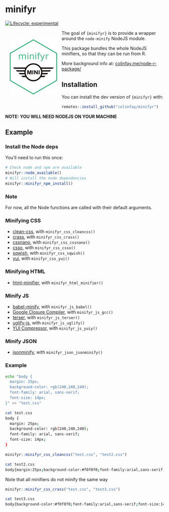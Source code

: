 
<!-- README.md is generated from README.Rmd. Please edit that file -->

# minifyr

<!-- badges: start -->

[![Lifecycle:
experimental](https://img.shields.io/badge/lifecycle-experimental-orange.svg)](https://www.tidyverse.org/lifecycle/#experimental)
<!-- badges: end -->

<div style="float: left;width: 30%; padding: 1em;">

<img src = "inst/hex-minifyr.png"></img>

</div>

The goal of `{minifyr}` is to provide a wrapper around the `node-minify`
NodeJS module.

This package bundles the whole NodeJS minifiers, so that they can be run
from R.

More background info at:
[colinfay.me/node-r-package/](https://colinfay.me/node-r-package/)

## Installation

You can install the dev version of `{minifyr}` with:

``` r
remotes::install_github("colinfay/minifyr")
```

**NOTE: YOU WILL NEED NODEJS ON YOUR MACHINE**

## Example

### Install the Node deps

You’ll need to run this once:

``` r
# Check node and npm are available
minifyr::node_available()
# Will install the node dependencies
minifyr::minifyr_npm_install()
```

### Note

For now, all the Node functions are called with their default arguments.

### Minifying CSS

  - [clean-css](https://github.com/jakubpawlowicz/clean-css), with
    `minifyr_css_cleancss()`
  - [crass](https://github.com/mattbasta/crass), with
    `minifyr_css_crass()`
  - [cssnano](https://github.com/cssnano/cssnano), with
    `minifyr_css_cssnano()`
  - [csso](https://github.com/css/csso), with `minifyr_css_csso()`
  - [sqwish](https://github.com/ded/sqwish), with `minifyr_css_sqwish()`
  - [yui](http://yui.github.io/yuicompressor/), with `minifyr_css_yui()`

### Minifying HTML

  - [html-minifier](https://github.com/kangax/html-minifier), with
    `minifyr_html_minifier()`

### Minify JS

  - [babel-minify](https://github.com/babel/minify), with
    `minifyr_js_babel()`
  - [Google Closure
    Compiler](https://developers.google.com/closure/compiler/), with
    `minifyr_js_gcc()`
  - [terser](https://github.com/terser-js/terser), with
    `minifyr_js_terser()`
  - [uglify-js](https://github.com/mishoo/UglifyJS2), with
    `minifyr_js_uglify()`
  - [YUI Compressor](http://yui.github.io/yuicompressor/), with
    `minifyr_js_yuiy()`

### Minify JSON

  - [jsonminify](https://github.com/babel/minify), with
    `minifyr_json_jsonminify()`

### Example

``` bash
echo "body {
  margin: 25px;
  background-color: rgb(240,240,240);
  font-family: arial, sans-serif;
  font-size: 14px;
}" >> "test.css"
```

``` bash
cat test.css
body {
  margin: 25px;
  background-color: rgb(240,240,240);
  font-family: arial, sans-serif;
  font-size: 14px;
}
```

``` r
minifyr::minifyr_css_cleancss("test.css", "test2.css")
```

``` bash
cat test2.css
body{margin:25px;background-color:#f0f0f0;font-family:arial,sans-serif;font-size:14px}
```

Note that all minifiers do not minify the same way

``` r
minifyr::minifyr_css_crass("test.css", "test3.css")
```

``` bash
cat test3.css
body{background-color:#f0f0f0;font-family:arial,sans-serif;font-size:14px;margin:25px}
```
